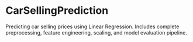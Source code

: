# CarSellingPrediction
Predicting car selling prices using Linear Regression. Includes complete preprocessing, feature engineering, scaling, and model evaluation pipeline.
